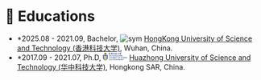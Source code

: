 # 📖 Educations
- *2025.08 - 2021.09, Bachelor, <img src='images/HUST.png' alt="sym" width="10%"> [HongKong University of Science and Technology (香港科技大学)](https://ece.hkust.edu.hk/), Wuhan, China.
- *2017.09 - 2021.07, Ph.D, <img src="/images/HKUST_logo.png" alt="sym" width="10%"> [Huazhong University of Science and Technology (华中科技大学)](https://ei.hust.edu.cn/), Hongkong SAR, China.

